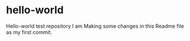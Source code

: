 # hello-world
Hello-world test repository
I am Making some changes in this Readme file as my first commit.
